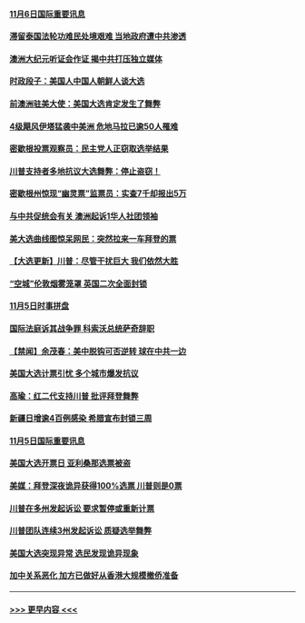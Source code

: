 #### [11月6日国际重要讯息](../pages/prog202/a102980583.md?t=11061902) 
#### [滞留泰国法轮功难民处境艰难 当地政府遭中共渗透](../pages/prog202/a102980533.md?t=11061902) 
#### [澳洲大纪元听证会作证 揭中共打压独立媒体](../pages/prog202/a102980509.md?t=11061902) 
#### [时政段子：美国人中国人朝鲜人谈大选](../pages/prog202/a102980510.md?t=11061902) 
#### [前澳洲驻美大使：美国大选肯定发生了舞弊](../pages/prog202/a102980492.md?t=11061902) 
#### [4级飓风伊塔猛袭中美洲 危地马拉已逾50人罹难](../pages/prog202/a102980382.md?t=11061902) 
#### [密歇根投票观察员：民主党人正窃取选举结果](../pages/prog202/a102980312.md?t=11061902) 
#### [川普支持者多地抗议大选舞弊：停止盗窃！](../pages/prog202/a102980292.md?t=11061902) 
#### [密歇根州惊现“幽灵票”监票员：实查7千却报出5万](../pages/prog202/a102980278.md?t=11061902) 
#### [与中共促统会有关 澳洲起诉1华人社团领袖](../pages/prog202/a102979677.md?t=11061902) 
#### [美大选曲线图惊呆网民：突然拉来一车拜登的票](../pages/prog202/a102980229.md?t=11061902) 
#### [【大选更新】川普：尽管干扰巨大 我们依然大胜](../pages/prog202/a102977799.md?t=11061902) 
#### [“空城”伦敦烟雾笼罩 英国二次全面封锁](../pages/prog202/a102980064.md?t=11061902) 
#### [11月5日时事拼盘](../pages/prog202/a102980038.md?t=11061902) 
#### [国际法庭诉其战争罪 科索沃总统萨奇辞职](../pages/prog202/a102980029.md?t=11061902) 
#### [【禁闻】余茂春：美中脱钩可否逆转 球在中共一边](../pages/prog202/a102980003.md?t=11061902) 
#### [美国大选计票引忧 多个城市爆发抗议](../pages/prog202/a102979891.md?t=11061902) 
#### [高瑜：红二代支持川普 批评拜登舞弊](../pages/prog202/a102979889.md?t=11061902) 
#### [新疆日增逾4百例感染 希腊宣布封锁三周](../pages/prog202/a102979895.md?t=11061902) 
#### [11月5日国际重要讯息](../pages/prog202/a102979704.md?t=11061902) 
#### [美国大选开票日 亚利桑那选票被盗](../pages/prog202/a102979625.md?t=11061902) 
#### [美媒：拜登深夜诡异获得100%选票 川普则是0票](../pages/prog202/a102979562.md?t=11061902) 
#### [川普在多州发起诉讼 要求暂停或重新计票](../pages/prog202/a102979483.md?t=11061902) 
#### [川普团队连续3州发起诉讼 质疑选举舞弊](../pages/prog202/a102979462.md?t=11061902) 
#### [美国大选突现异常 选民发现诡异现象](../pages/prog202/a102979422.md?t=11061902) 
#### [加中关系恶化 加方已做好从香港大规模撤侨准备](../pages/prog202/a102979318.md?t=11061902) 

----
#### [ >>> 更早内容 <<< ](../indexes/prog202-earlier.md)
